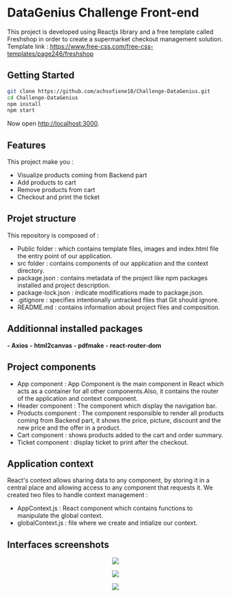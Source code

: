 # DataGenius Challenge Front-end

This project is developed using Reactjs library and a free template called Freshshop in order to create a supermarket checkout management solution.
Template link : https://www.free-css.com/free-css-templates/page246/freshshop

## Getting Started

```sh
git clone https://github.com/achsofiene10/Challenge-DataGenius.git
cd Challenge-DataGenius
npm install
npm start
```

Now open [http://localhost:3000](http://localhost:3000).


## Features

This project make you :
  - Visualize products coming from Backend part
  - Add products to cart
  - Remove products from cart
  - Checkout and print the ticket
 
## Projet structure   

This repository is composed of :
- Public folder : which contains template files, images and index.html file the entry point of our application.
- src folder : contains components of our application and the context directory.
- package.json : contains metadata of the project like npm packages installed and project description.
- package-lock.json : indicate modifications made to package.json.
- .gitignore :  specifies intentionally untracked files that Git should ignore.
- README.md : contains information about project files and composition.

## Additionnal installed packages   

**- Axios**
**- html2canvas**
**- pdfmake** 
**- react-router-dom**


## Project components

- App component : App Component is the main component in React which acts as a container for all other components.Also, it contains the router of the application and context component.
- Header component : The component which display the navigation bar.
- Products component : The component responsible to render all products coming from Backend part, it shows the price, picture, discount and the new price and the offer in a product.
- Cart component : shows products added to the cart and order summary.
- Ticket component : display ticket to print after the checkout.

## Application context 

React's context allows sharing data to any component, by storing it in a central place and allowing access to any component that requests it.
We created two files to handle context management : 
- AppContext.js : React component which contains functions to manipulate the global context.
- globalContext.js : file where we create and intialize our context.


## Interfaces screenshots 

<p align="center">
<img src="https://i.ibb.co/c3KgzdC/Products.png" />
</p>


<p align="center">
<img src="https://i.ibb.co/dcKJXWY/Cart.png" />
</p>


<p align="center">
<img src="https://i.ibb.co/LQPFXhx/Ticket.png" />
</p>





